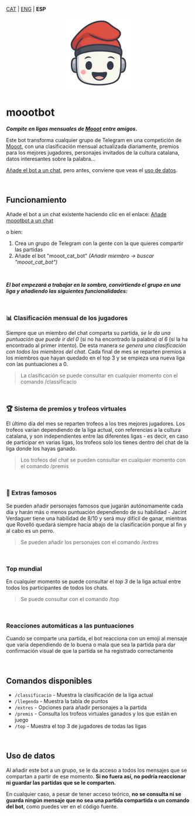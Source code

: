 <a id="translations"></a>
[CAT](/README.md) | [ENG](/docs/en/README.md) | **ESP**

<div align="center">
  <img width="200" src="https://raw.githubusercontent.com/GerardEst/moootbot/b863bd9adb3d922261166f54b45fcfa9aa218757/docs/moootbot_L.png" alt="Foto de perfil de moootbot">
</div>

# moootbot

**_Compite en ligas mensuales de [Mooot](https://mooot.cat) entre amigos._**

Este bot transforma cualquier grupo de Telegram en una competición de [Mooot](https://mooot.cat), con una clasificación mensual actualizada diariamente, premios para los mejores jugadores, personajes invitados de la cultura catalana, datos interesantes sobre la palabra...

[Añade el bot a un chat](https://t.me/mooot_cat_bot?startgroup=true), pero antes, conviene que veas el [uso de datos](#uso-de-datos).

<br>

## Funcionamiento

Añade el bot a un chat existente haciendo clic en el enlace: [Añade moootbot a un chat](https://t.me/mooot_cat_bot?startgroup=true)

o bien:

1. Crea un grupo de Telegram con la gente con la que quieres compartir las partidas
2. Añade el bot "mooot_cat_bot" *(Añadir miembro -> buscar "mooot_cat_bot")*

<br>

**_El bot empezará a trabajar en la sombra, convirtiendo el grupo en una liga y añadiendo las siguientes funcionalidades:_**

<br>

### 📊 Clasificación mensual de los jugadores

Siempre que un miembro del chat comparta su partida, _se le da una puntuación que puede ir del 0_ (si no ha encontrado la palabra) _al 6_ (si la ha encontrado al primer intento). De esta manera _se genera una clasificación con todos los miembros del chat_. Cada final de mes se reparten premios a los miembros que hayan quedado en el top 3 y se empieza una nueva liga con las puntuaciones a 0.

> La clasificación se puede consultar en cualquier momento con el comando /classificacio

<br>

### 🏆 Sistema de premios y trofeos virtuales

El último día del mes se reparten trofeos a los tres mejores jugadores. Los trofeos varían dependiendo de la liga actual, con referencias a la cultura catalana, y son independientes entre las diferentes ligas - es decir, en caso de participar en varias ligas, los trofeos solo los tienes dentro del chat de la liga donde los hayas ganado.

> Los trofeos del chat se pueden consultar en cualquier momento con el comando /premis

<br>

### 🥸 Extras famosos

Se pueden añadir personajes famosos que jugarán autónomamente cada día y harán más o menos puntuación dependiendo de su habilidad - Jacint Verdaguer tiene una habilidad de 8/10 y será muy difícil de ganar, mientras que Rovelló quedará siempre hacia abajo de la clasificación porque al fin y al cabo es un perro.

> Se pueden añadir los personajes con el comando /extres

<br>

### Top mundial

En cualquier momento se puede consultar el _top 3_ de la liga actual entre todos los participantes de todos los chats.

> Se puede consultar con el comando /top

<br>

### Reacciones automáticas a las puntuaciones

Cuando se comparte una partida, el bot reacciona con un emoji al mensaje que varía dependiendo de lo buena o mala que sea la partida para dar confirmación visual de que la partida se ha registrado correctamente

<br>

## Comandos disponibles

- `/classificacio` - Muestra la clasificación de la liga actual
- `/llegenda` - Muestra la tabla de puntos
- `/extres` - Opciones para añadir personajes a la partida
- `/premis` - Consulta los trofeos virtuales ganados y los que están en juego
- `/top` - Muestra el top 3 de jugadores de todas las ligas

<br>

## Uso de datos

Al añadir este bot a un grupo, se le da acceso a todos los mensajes que se compartan a partir de ese momento. **Si no fuera así, no podría reaccionar ni guardar las partidas que se le comparten.**

En cualquier caso, a pesar de tener acceso teórico, **no se consulta ni se guarda ningún mensaje que no sea una partida compartida o un comando del bot**, como puedes ver en el código fuente.

